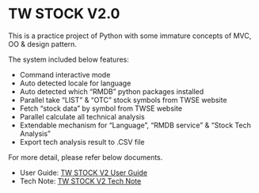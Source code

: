 # TW STOCK V2.0
This is a practice project of Python with some immature concepts of MVC, OO & design pattern.

The system included below features:
- Command interactive mode
- Auto detected locale for language
- Auto detected which “RMDB” python packages installed
- Parallel take “LIST” & “OTC” stock symbols from TWSE website
- Fetch “stock data” by symbol from TWSE website
- Parallel calculate all technical analysis
- Extendable mechanism for “Language”, “RMDB service” & “Stock Tech Analysis”
- Export tech analysis result to .CSV file

For more detail, please refer below documents.
- User Guide: [TW STOCK V2 User Guide](https://github.com/minghsu/tw_stock_v2/blob/master/doc/TW_STOCK_V2_User_Guide.pdf)
- Tech Note: [TW STOCK V2 Tech Note](https://github.com/minghsu/tw_stock_v2/blob/master/doc/TW_STOCK_V2_Tech_Note.pdf)

